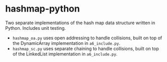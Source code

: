 # hashmap-python

Two separate implementations of the hash map data structure written in Python. Includes unit testing.

- `hashmap_oa.py` uses open addressing to handle collisions, built on top of the DynamicArray implementation in `a6_include.py`.
- `hashmap_sc.py` uses separate chaining to handle collisions, built on top of the LinkedList implementation in `a6_include.py`.
